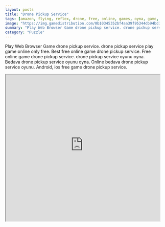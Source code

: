 ```yaml
---
layout: posts
title: "Drone Pickup Service"
tags: [amazon, flying, reflex, drone, free, online, games, oyna, game, free, games, play, play, games]
image: "https://img.gamedistribution.com/0b10345352bf4aa39f95344db94bd308-512x384.jpeg"
summary: "Play Web Browser Game drone pickup service. drone pickup service play game online only free. Best free online game drone pickup service. Free online game drone pickup service. drone pickup service oyunu oyna. Bedava drone pickup service oyunu oyna. Online bedava drone pickup service oyunu. Android, ios free game drone pickup service."
category: "Puzzle"
---
```


Play Web Browser Game drone pickup service. drone pickup service play game online only free. Best free online game drone pickup service. Free online game drone pickup service. drone pickup service oyunu oyna. Bedava drone pickup service oyunu oyna. Online bedava drone pickup service oyunu. Android, ios free game drone pickup service.

<iframe width="100%" height="480px;" src="https://html5.gamedistribution.com/0b10345352bf4aa39f95344db94bd308/"></iframe>